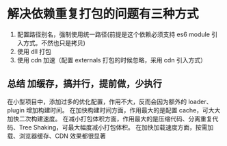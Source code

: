 # 解决依赖重复打包的问题有三种方式

1. 配置路径别名，强制使用统一路径(前提是这个依赖必须支持 es6 module 引入方式。不然也只是拷贝)
2. 使用 dll 打包
3. 使用 cdn 加速（配置 externals 打包的时候忽略，采用 cdn 引入方式）

## 总结 加缓存，搞并行，提前做，少执行

在小型项目中，添加过多的优化配置，作用不大，反而会因为额外的 loader、plugin 增加构建时间。
在加快构建时间方面，作用最大的是配置 cache，可大大加快二次构建速度。
在减小打包体积方面，作用最大的是压缩代码、分离重复代码、Tree Shaking，可最大幅度减小打包体积。
在加快加载速度方面，按需加载、浏览器缓存、CDN 效果都很显著
